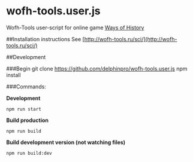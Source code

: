 # wofh-tools.user.js
Wofh-Tools user-script for online game [Ways of History](https://waysofhistory.com)

##Installation instructions
See [http://wofh-tools.ru/sci/](http://wofh-tools.ru/sci/)

##Development

###Begin
    git clone https://github.com/delphinpro/wofh-tools.user.js
    npm install

###Commands:

__Development__

    npm run start

__Build production__

    npm run build

__Build development version (not watching files)__

    npm run build:dev
